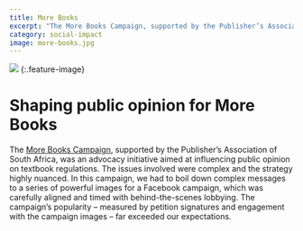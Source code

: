 ```yaml
---
title: More Books
excerpt: "The More Books Campaign, supported by the Publisher’s Association of South Africa, was an advocacy initiative aimed at influencing public opinion on textbook regulations."
category: social-impact
image: more-books.jpg
---
```


![](../images/more-books.jpg)
{:.feature-image}

# Shaping public opinion for More Books

The [More Books Campaign](http://morebooks.co.za), supported by the Publisher’s Association of South Africa, was an advocacy initiative aimed at influencing public opinion on textbook regulations. The issues involved were complex and the strategy highly nuanced. In this campaign, we had to boil down complex messages to a series of powerful images for a Facebook campaign, which was carefully aligned and timed with behind-the-scenes lobbying. The campaign’s popularity – measured by petition signatures and engagement with the campaign images – far exceeded our expectations.
